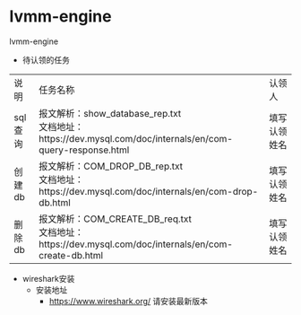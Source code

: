 # lvmm-engine
lvmm-engine
* 待认领的任务
 <table>
 <tr>
 <td>说明</td>
 <td>任务名称</td>
 <td>认领人</td>
 </tr>
  <tr>
  <td>sql查询</td>
  <td>报文解析：show_database_rep.txt <br/>
  文档地址：https://dev.mysql.com/doc/internals/en/com-query-response.html</td>
  <td>填写认领姓名</td>
  </tr>
  <tr>
  <td>创建db</td>
    <td>报文解析：COM_DROP_DB_rep.txt <br/>
    文档地址：https://dev.mysql.com/doc/internals/en/com-drop-db.html</td>
    <td>填写认领姓名</td>
    </tr>
    <tr>
    <td>删除db</td>
        <td>报文解析：COM_CREATE_DB_req.txt <br/>
        文档地址：https://dev.mysql.com/doc/internals/en/com-create-db.html</td>
        <td>填写认领姓名</td>
        </tr>
 </table>
 
 * wireshark安装
    * 安装地址 
       * https://www.wireshark.org/ 请安装最新版本
     
     
